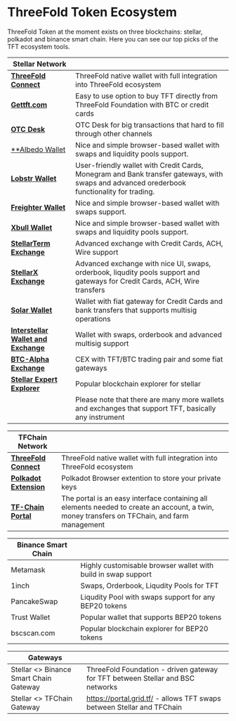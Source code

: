 # ThreeFold Token Ecosystem

ThreeFold Token at the moment exists on three blockchains: stellar, polkadot and binance smart chain.
Here you can see our top picks of the TFT ecosystem tools.

| **Stellar Network** ||
| --------------- | --------------- |
|  [**ThreeFold Connect**](threefold_connect)  | ThreeFold native wallet with full integration into ThreeFold ecosystem |
| [**Gettft.com**](https://gettft.com/gettft/) | Easy to use option to buy TFT directly from ThreeFold Foundation with BTC or credit cards |
| [**OTC Desk**](tft_otc) | OTC Desk for big transactions that hard to fill through other channels |
| [**Albedo Wallet](https://albedo.link/) | Nice and simple browser-based wallet with swaps and liquidity pools support. |
| [**Lobstr Wallet**](https://lobstr.co/) | User-friendly wallet with Credit Cards, Monegram and Bank transfer gateways, with swaps and advanced orederbook functionality for trading. |
| [**Freighter Wallet**](https://www.freighter.app/) | Nice and simple browser-based wallet with swaps support.|
| [**Xbull Wallet**](https://xbull.app/) | Nice and simple browser-based wallet with swaps and liquidity pools support.|
| [**StellarTerm Exchange**](https://stellarterm.com/) |	Advanced exchange with Credit Cards, ACH, Wire support|
| [**StellarX Exchange**](https://www.stellarx.com/) | Advanced exchange with nice UI, swaps, orderbook, liqudity pools support and gateways for Credit Cards, ACH, Wire transfers|
| [**Solar Wallet**](https://solarwallet.io/) | Wallet with fiat gateway for Credit Cards and bank transfers that supports multisig operations|
| [**Interstellar Wallet and Exchange**](https://interstellar.exchange/) | Wallet with swaps, orderbook and advanced multisig support|
| [**BTC-Alpha Exchange**](https://btc-alpha.com/) | CEX with TFT/BTC trading pair and some fiat gateways|
| [**Stellar Expert Explorer**](https://stellar.expert/) | Popular blockchain explorer for stellar|
| | Please note that there are many more wallets and exchanges that support TFT, basically any instrument|
						
| **TFChain Network** | |
| --------------- | --------------- |
| [**ThreeFold Connect**](threefold_connect) | ThreeFold native wallet with full integration into ThreeFold ecosystem|
| [**Polkadot Extension**](https://library.threefold.me/info/manual/#/getstarted/manual__dashboard_portal_polkadot_create_account) | Polkadot Browser extention to store your private keys|
| [**TF-Chain Portal**](https://library.threefold.me/info/manual/#/manual__dashboard_portal_home) | The portal is an easy interface containing all elements needed to create an account, a twin, money transfers on TFChain, and farm management |
						
| Binance Smart Chain | |
| --------------- | --------------- |
| Metamask | Highly customisable browser wallet with build in swap support|
| 1inch | Swaps, Orderbook, Liqudity Pools for TFT|
| PancakeSwap | Liqudity Pool with swaps support for  any BEP20 tokens|
| Trust Wallet | Popular wallet that supports BEP20 tokens|
| bscscan.com | Popular blockchain explorer for BEP20 tokens|
						
| Gateways | |
| --------------- | --------------- |
| Stellar <> Binance Smart Chain Gateway | ThreeFold Foundation - driven gateway for TFT between Stellar and BSC networks |
| Stellar <> TFChain Gateway | https://portal.grid.tf/ - allows TFT swaps between Stellar and TFChain|
